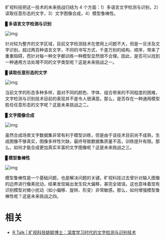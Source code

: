 
旷视科技把这一技术的未来挑战归结为 4 个方面：1）多语言文字检测与识别，2）读取任意形态的文字，3）文字图像合成，4）模型鲁棒性。

▊**多语言文字检测与识别**

![img](https://pic4.zhimg.com/80/v2-a7d35d15d77ac4d4e1694135976c0eff_hd.jpg)

针对较为整齐的文字区域，目前文字检测技术在使用上问题不大，但是一旦涉及文字识别，超过两百种语言文字，不同的书写方式，千差万别的结构、顺序，带来了重重阻碍，而针对每一种文字都训练一种模型显然很不合理。因此，是否可以找到一种通用方法处理不同的文字类型呢？这是未来挑战之一。

▊**读取任意形态的文字**

![img](https://pic2.zhimg.com/80/v2-4ed28c44b12718e02113dddf6abd38a1_hd.jpg)

当前文字的形态多种多样，面对不同的颜色、字体、组合带来的不同程度的困难，文字检测与识别技术目前的表现并不是令人很满意。那么，是否存在一种通用模型胜任任意形态的文字呢？这是未来挑战之二。

▊**文字图像合成**

![img](https://pic1.zhimg.com/80/v2-28d113f32518c67bfef9ef8b05dcd4c8_hd.jpg)

虽然合成场景文字数据集非常有利于模型训练，但是由于该技术目前尚不成熟，生成图像不够真实，图像多样性欠缺，最终导致数据集质量不高，训练提升有限。那么，如何才能合成更加真实丰富的文字图像呢？这是未来挑战之三。

▊**模型鲁棒性**

![img](https://pic1.zhimg.com/80/v2-85ad83b495da78b165aea784001c58bc_hd.jpg)

模型鲁棒性是一个基础问题，也是解决问题的关键。旷视科技过去曾针对输入图像的边界进行像素扰动，结果发现输出发生较大偏移，甚完全错误。这也意味着现有识别模型对微小扰动（如小偏移、旋转、形变）非常敏感。那么，如何增强模型鲁棒性呢？这是未来挑战之四。




# 相关

- [R Talk | 旷视科技姚聪博士：深度学习时代的文字检测与识别技术](https://zhuanlan.zhihu.com/p/51725259)
